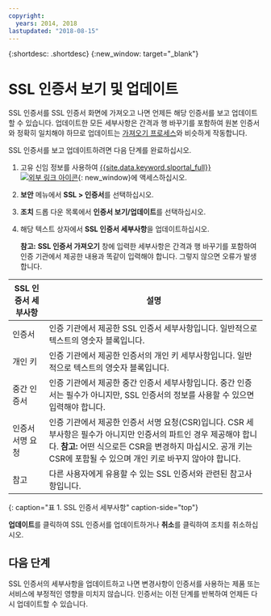 ```yaml
---
copyright:
  years: 2014, 2018
lastupdated: "2018-08-15"
---
```


{:shortdesc: .shortdesc}
{:new_window: target="_blank"}

# SSL 인증서 보기 및 업데이트

SSL 인증서를 SSL 인증서 화면에 가져오고 나면 언제든 해당 인증서를 보고 업데이트할 수 있습니다. 업데이트한 모든 세부사항은 간격과 행 바꾸기를 포함하여 원본 인증서와 정확히 일치해야 하므로 업데이트는 [가져오기 프로세스](import-ssl-certificate.html)와 비슷하게 작동합니다.

SSL 인증서를 보고 업데이트하려면 다음 단계를 완료하십시오.

1. 고유 신임 정보를 사용하여 [{{site.data.keyword.slportal_full}} ![외부 링크 아이콘](../../icons/launch-glyph.svg "외부 링크 아이콘")](https://control.softlayer.com/){: new_window}에 액세스하십시오.
2. **보안** 메뉴에서 **SSL > 인증서**를 선택하십시오.
2. **조치** 드롭 다운 목록에서 **인증서 보기/업데이트**를 선택하십시오.
3. 해당 텍스트 상자에서 **SSL 인증서 세부사항**을 업데이트하십시오.

   **참고:** **SSL 인증서 가져오기** 창에 입력한 세부사항은 간격과 행 바꾸기를 포함하여 인증 기관에서 제공한 내용과 똑같이 입력해야 합니다. 그렇지 않으면 오류가 발생합니다.

| SSL 인증서 세부사항 |설명 |
| --------------------------- | ----------- |
|인증서                  |인증 기관에서 제공한 SSL 인증서 세부사항입니다. 일반적으로 텍스트의 영숫자 블록입니다.|
|개인 키                  |인증 기관에서 제공한 인증서의 개인 키 세부사항입니다. 일반적으로 텍스트의 영숫자 블록입니다.|
|중간 인증서     |인증 기관에서 제공한 중간 인증서 세부사항입니다. 중간 인증서는 필수가 아니지만, SSL 인증서의 정보를 사용할 수 있으면 입력해야 합니다.|
|인증서 서명 요청  |인증 기관에서 제공한 인증서 서명 요청(CSR)입니다. CSR 세부사항은 필수가 아니지만 인증서의 파트인 경우 제공해야 합니다. **참고:** 어떤 식으로든 CSR을 변경하지 마십시오. 공개 키는 CSR에 포함될 수 있으며 개인 키로 바꾸지 않아야 합니다.|
|참고                        |다른 사용자에게 유용할 수 있는 SSL 인증서와 관련된 참고사항입니다.|
{: caption="표 1. SSL 인증서 세부사항" caption-side="top"}

**업데이트**를 클릭하여 SSL 인증서를 업데이트하거나 **취소**를 클릭하여 조치를 취소하십시오.

## 다음 단계

SSL 인증서의 세부사항을 업데이트하고 나면 변경사항이 인증서를 사용하는 제품 또는 서비스에 부정적인 영향을 미치지 않습니다. 인증서는 이전 단계를 반복하여 언제든 다시 업데이트할 수 있습니다.
